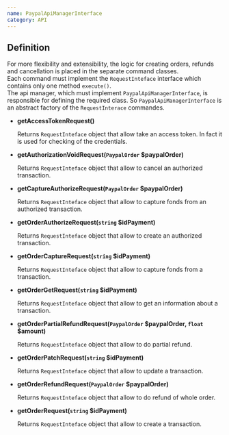 ```yaml
---
name: PaypalApiManagerInterface
category: API
---
```


## Definition

For more flexibility and extensibility, the logic for creating orders, 
refunds and cancellation is placed in the separate command classes.  
Each command must implement the `RequestInteface` interface which contains only one 
method `execute()`.  
The api manager, which must implement `PaypalApiManagerInterface`, is 
responsible for defining the required class. So `PaypalApiManagerInterface` is an
abstract factory of the `RequestInterace` commandes.

- **getAccessTokenRequest()**

    Returns `RequestInteface` object that allow take an access token.
    In fact it is used for checking of the credentials.


- **getAuthorizationVoidRequest(`PaypalOrder` $paypalOrder)**

    Returns `RequestInteface` object that allow to cancel an authorized 
    transaction.


- **getCaptureAuthorizeRequest(`PaypalOrder` $paypalOrder)**

    Returns `RequestInteface` object that allow to capture fonds from an authorized 
    transaction.


- **getOrderAuthorizeRequest(`string` $idPayment)**

    Returns `RequestInteface` object that allow to create an authorized 
    transaction.


- **getOrderCaptureRequest(`string` $idPayment)**

    Returns `RequestInteface` object that allow to capture fonds from a 
    transaction.


- **getOrderGetRequest(`string` $idPayment)**

    Returns `RequestInteface` object that allow to get an information about a 
    transaction.


- **getOrderPartialRefundRequest(`PaypalOrder` $paypalOrder, `float` $amount)**

    Returns `RequestInteface` object that allow to do partial refund.


- **getOrderPatchRequest(`string` $idPayment)**

    Returns `RequestInteface` object that allow to update a transaction.


- **getOrderRefundRequest(`PaypalOrder` $paypalOrder)**

    Returns `RequestInteface` object that allow to do refund of whole order.


- **getOrderRequest(`string` $idPayment)**

    Returns `RequestInteface` object that allow to create a transaction.
